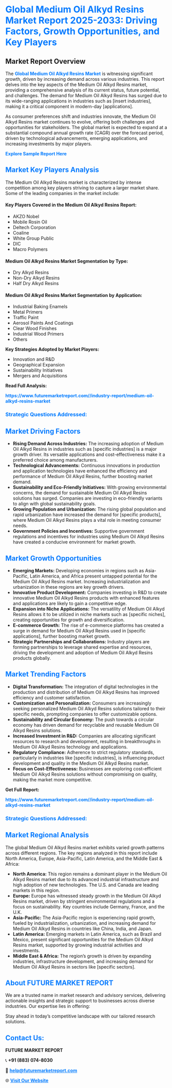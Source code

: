 <h1 style="color: #007BFF;">Global Medium Oil Alkyd Resins Market Report 2025-2033: Driving Factors, Growth Opportunities, and Key Players</h1>

<section id="overview">
<h2>Market Report Overview</h2>
<p>The <a href="https://www.futuremarketreport.com//industry-report/medium-oil-alkyd-resins-market" style="color: #007BFF; text-decoration: none;"><strong>Global Medium Oil Alkyd Resins Market</strong></a> is witnessing significant growth, driven by increasing demand across various industries. This report delves into the key aspects of the Medium Oil Alkyd Resins market, providing a comprehensive analysis of its current status, future potential, and challenges. The demand for Medium Oil Alkyd Resins has surged due to its wide-ranging applications in industries such as [insert industries], making it a critical component in modern-day [applications].</p>
<p>As consumer preferences shift and industries innovate, the Medium Oil Alkyd Resins market continues to evolve, offering both challenges and opportunities for stakeholders. The global market is expected to expand at a substantial compound annual growth rate (CAGR) over the forecast period, driven by technological advancements, emerging applications, and increasing investments by major players.</p>
</section>

<section id="overview">
<p><a href="https://www.futuremarketreport.com//request-sample/reportId=50511" style="color: #007BFF; text-decoration: none;"><strong>Explore Sample Report Here</strong></a></p>
</section>

<section id="key-players">
<h2 style="color: #007BFF;">Market Key Players Analysis</h2>
<p>The Medium Oil Alkyd Resins market is characterized by intense competition among key players striving to capture a larger market share. Some of the leading companies in the market include:</p>
<h4>Key Players Covered in the Medium Oil Alkyd Resins Report:</h4>
<ul><li>AKZO Nobel</li><li>Mobile Rosin Oil</li><li>Deltech Corporation</li><li>Coaline</li><li>White Group Public</li><li>DIC</li><li>Macro Polymers</li></ul>
<h4>Medium Oil Alkyd Resins Market Segmentation by Type:</h4>
<ul><li>Dry Alkyd Resins</li><li>Non-Dry Alkyd Resins</li><li>Half Dry Alkyd Resins</li></ul>

<h4>Medium Oil Alkyd Resins Market Segmentation by Application:</h4>
<ul><li>Industrial Baking Enamels</li><li>Metal Primers</li><li>Traffic Paint</li><li>Aerosol Paints And Coatings</li><li>Clear Wood Finishes</li><li>Industrial Wood Primers</li><li>Others</li></ul>
<p><strong>Key Strategies Adopted by Market Players:</strong></p>
<ul>
<li>Innovation and R&D</li>
<li>Geographical Expansion</li>
<li>Sustainability Initiatives</li>
<li>Mergers and Acquisitions</li>
</ul>
</section>

<section>
<p><strong>Read Full Analysis: </strong></p><a href="https://www.futuremarketreport.com//industry-report/medium-oil-alkyd-resins-market" style="color: #007BFF; text-decoration: none;"><strong>https://www.futuremarketreport.com//industry-report/medium-oil-alkyd-resins-market</strong></a>
<h3 style="color: #007BFF;">Strategic Questions Addressed:</h3>
</section>

<section id="driving-factors">
<h2 style="color: #007BFF;">Market Driving Factors</h2>
<ul>
<li><strong>Rising Demand Across Industries:</strong> The increasing adoption of Medium Oil Alkyd Resins in industries such as [specific industries] is a major growth driver. Its versatile applications and cost-effectiveness make it a preferred choice among manufacturers.</li>
<li><strong>Technological Advancements:</strong> Continuous innovations in production and application technologies have enhanced the efficiency and performance of Medium Oil Alkyd Resins, further boosting market demand.</li>
<li><strong>Sustainability and Eco-Friendly Initiatives:</strong> With growing environmental concerns, the demand for sustainable Medium Oil Alkyd Resins solutions has surged. Companies are investing in eco-friendly variants to align with global sustainability goals.</li>
<li><strong>Growing Population and Urbanization:</strong> The rising global population and rapid urbanization have increased the demand for [specific products], where Medium Oil Alkyd Resins plays a vital role in meeting consumer needs.</li>
<li><strong>Government Policies and Incentives:</strong> Supportive government regulations and incentives for industries using Medium Oil Alkyd Resins have created a conducive environment for market growth.</li>
</ul>
</section>

<section id="growth-opportunities">
<h2 style="color: #007BFF;">Market Growth Opportunities</h2>
<ul>
<li><strong>Emerging Markets:</strong> Developing economies in regions such as Asia-Pacific, Latin America, and Africa present untapped potential for the Medium Oil Alkyd Resins market. Increasing industrialization and urbanization in these regions are key growth drivers.</li>
<li><strong>Innovative Product Development:</strong> Companies investing in R&D to create innovative Medium Oil Alkyd Resins products with enhanced features and applications are likely to gain a competitive edge.</li>
<li><strong>Expansion into Niche Applications:</strong> The versatility of Medium Oil Alkyd Resins allows it to be utilized in niche markets such as [specific niches], creating opportunities for growth and diversification.</li>
<li><strong>E-commerce Growth:</strong> The rise of e-commerce platforms has created a surge in demand for Medium Oil Alkyd Resins used in [specific applications], further boosting market growth.</li>
<li><strong>Strategic Partnerships and Collaborations:</strong> Industry players are forming partnerships to leverage shared expertise and resources, driving the development and adoption of Medium Oil Alkyd Resins products globally.</li>
</ul>
</section>

<section id="trending-factors">
<h2 style="color: #007BFF;">Market Trending Factors</h2>
<ul>
<li><strong>Digital Transformation:</strong> The integration of digital technologies in the production and distribution of Medium Oil Alkyd Resins has improved efficiency and customer satisfaction.</li>
<li><strong>Customization and Personalization:</strong> Consumers are increasingly seeking personalized Medium Oil Alkyd Resins solutions tailored to their specific needs, prompting companies to offer customizable options.</li>
<li><strong>Sustainability and Circular Economy:</strong> The push towards a circular economy has driven demand for recyclable and reusable Medium Oil Alkyd Resins solutions.</li>
<li><strong>Increased Investment in R&D:</strong> Companies are allocating significant resources to research and development, resulting in breakthroughs in Medium Oil Alkyd Resins technology and applications.</li>
<li><strong>Regulatory Compliance:</strong> Adherence to strict regulatory standards, particularly in industries like [specific industries], is influencing product development and quality in the Medium Oil Alkyd Resins market.</li>
<li><strong>Focus on Cost-Effectiveness:</strong> Businesses are exploring cost-efficient Medium Oil Alkyd Resins solutions without compromising on quality, making the market more competitive.</li>
</ul>
</section>

<section>
<p><strong>Get Full Report: </strong></p><a href="https://www.futuremarketreport.com//industry-report/medium-oil-alkyd-resins-market" style="color: #007BFF; text-decoration: none;"><strong>https://www.futuremarketreport.com//industry-report/medium-oil-alkyd-resins-market</strong></a>
<h3 style="color: #007BFF;">Strategic Questions Addressed:</h3>
</section>


<section id="regional-analysis">
<h2 style="color: #007BFF;">Market Regional Analysis</h2>
<p>The global Medium Oil Alkyd Resins market exhibits varied growth patterns across different regions. The key regions analyzed in this report include North America, Europe, Asia-Pacific, Latin America, and the Middle East & Africa:</p>
<ul>
<li><strong>North America:</strong> This region remains a dominant player in the Medium Oil Alkyd Resins market due to its advanced industrial infrastructure and high adoption of new technologies. The U.S. and Canada are leading markets in this region.</li>
<li><strong>Europe:</strong> Europe has witnessed steady growth in the Medium Oil Alkyd Resins market, driven by stringent environmental regulations and a focus on sustainability. Key countries include Germany, France, and the U.K.</li>
<li><strong>Asia-Pacific:</strong> The Asia-Pacific region is experiencing rapid growth, fueled by industrialization, urbanization, and increasing demand for Medium Oil Alkyd Resins in countries like China, India, and Japan.</li>
<li><strong>Latin America:</strong> Emerging markets in Latin America, such as Brazil and Mexico, present significant opportunities for the Medium Oil Alkyd Resins market, supported by growing industrial activities and investments.</li>
<li><strong>Middle East & Africa:</strong> The region’s growth is driven by expanding industries, infrastructure development, and increasing demand for Medium Oil Alkyd Resins in sectors like [specific sectors].</li>
</ul>
</section>

<footer>
<h2 style="color: #007BFF;">About FUTURE MARKET REPORT</h2>
<p>We are a trusted name in market research and advisory services, delivering actionable insights and strategic support to businesses across diverse industries. Our expertise lies in offering:</p>

<p>Stay ahead in today’s competitive landscape with our tailored research solutions.</p>

<h2 style="color: #007BFF;">Contact Us:</h2>
<p><strong>FUTURE MARKET REPORT</strong></p>
<p>📞 <strong>+91 (883) 074-8030</strong></p>
<p>📧 <strong><a href="mailto:help@futuremarketreport.com" style="color: #007BFF;">help@futuremarketreport.com</a></strong></p>
<p>🌐 <strong><a href="https://www.futuremarketreport.com/" style="color: #007BFF;">Visit Our Website</a></strong></p>
</footer>